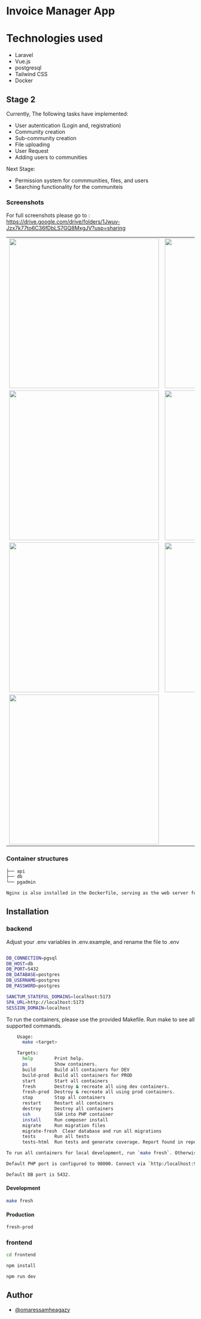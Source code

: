 
# Invoice Manager App

# Technologies used

* Laravel
* Vue.js
* postgresql
* Tailwind CSS
* Docker
  
## Stage 2

Currently, The following tasks have implemented:

* User autentication (Login and, registration)
* Community creation 
* Sub-community creation 
* File uploading 
* User Request 
* Adding users to communities 

Next Stage:

* Permission system for commmunities, files, and users
* Searching functionality for the communiteis

### Screenshots
For full screenshots please go to : https://drive.google.com/drive/folders/1Jwuv-Jzx7k77to6C36fDbLS7GQ8MxgJV?usp=sharing

<table>
  <tr>
    <td><img src="https://github.com/omaressamheagazy/Invoice_manager/assets/68665060/a8836cab-638b-401e-8394-fd173df32931" width="400"></td>
    <td><img src="https://github.com/omaressamheagazy/Invoice_manager/assets/68665060/9ec62b41-725e-4437-bb83-322a2ac40588" width="400"></td>
  </tr>
  <tr>
    <td><img src="https://github.com/omaressamheagazy/Invoice_manager/assets/68665060/a4de24f2-7be0-4823-bd05-f70eb2915007" width="400"></td>
    <td><img src="https://github.com/omaressamheagazy/Invoice_manager/assets/68665060/07dbd360-0d01-4937-9f80-a9973231179c" width="400"></td>
  </tr>
  <tr>
    <td><img src="https://github.com/omaressamheagazy/Invoice_manager/assets/68665060/4f47f300-87d4-4738-bb67-237b3d5d896a" width="400"></td>
    <td><img src="https://github.com/omaressamheagazy/Invoice_manager/assets/68665060/e0fe3709-9c2c-4947-a270-a74c6be1541c" width="400"></td>
  </tr>
  <tr>
    <td><img src="https://github.com/omaressamheagazy/Invoice_manager/assets/68665060/b4aed07d-c30a-4d11-95e9-d86e836d5375" width="400"></td>
    <td></td>
  </tr>
</table>





### Container structures
```bash
├── api
├── db
└── pgadmin

Nginx is also installed in the Dockerfile, serving as the web server for the API
```
## Installation
### backend
Adjust your .env variables in .env.example, and rename the file to .env

```bash

DB_CONNECTION=pgsql
DB_HOST=db
DB_PORT=5432
DB_DATABASE=postgres
DB_USERNAME=postgres
DB_PASSWORD=postgres

SANCTUM_STATEFUL_DOMAINS=localhost:5173
SPA_URL=http://localhost:5173
SESSION_DOMAIN=localhost

```
To run the containers, please use the provided Makefile. Run make to see all supported commands.

```bash
    Usage:
      make <target>

    Targets:
      help        Print help.
      ps          Show containers.
      build       Build all containers for DEV
      build-prod  Build all containers for PROD
      start       Start all containers
      fresh       Destroy & recreate all uing dev containers.
      fresh-prod  Destroy & recreate all using prod containers.
      stop        Stop all containers
      restart     Restart all containers
      destroy     Destroy all containers
      ssh         SSH into PHP container
      install     Run composer install
      migrate     Run migration files
      migrate-fresh  Clear database and run all migrations
      tests       Run all tests
      tests-html  Run tests and generate coverage. Report found in reports/index.html

To run all containers for local development, run `make fresh`. Otherwise `make fresh-prod` for prod builds.

Default PHP port is configured to 98000. Connect via `http:/localhost:9000` or `http://127.0.0.1:9000`

Default DB port is 5432.
```
#### Development

```bash
make fresh 
```
#### Production

```bash
fresh-prod 
```
### frontend

```bash
cd frontend
```
```bash
npm install 
```

```bash
npm run dev
```

## Author

- [@omaressamheagazy](https://github.com/omaressamheagazy)


